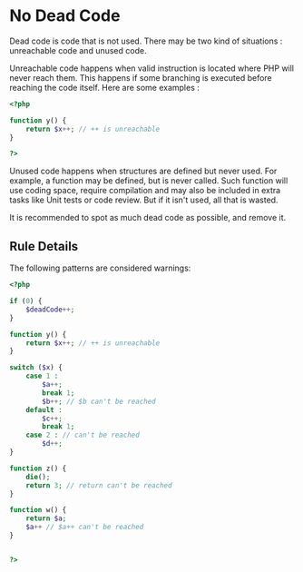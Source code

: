<!-- Good Practices -->
# No Dead Code

Dead code is code that is not used. There may be two kind of situations : unreachable code and unused code. 

Unreachable code happens when valid instruction is located where PHP will never reach them. This happens if some branching is executed before reaching the code itself. Here are some examples : 

```php
<?php

function y() {
	return $x++; // ++ is unreachable
}

?>
```

Unused code happens when structures are defined but never used. For example, a function may be defined, but is never called. Such function will use coding space, require compilation and may also be included in extra tasks like Unit tests or code review. But if it isn't used, all that is wasted. 

It is recommended to spot as much dead code as possible, and remove it.

## Rule Details

The following patterns are considered warnings:

```php
<?php

if (0) {
	$deadCode++;
}

function y() {
	return $x++; // ++ is unreachable
}

switch ($x) {
	case 1 : 
		$a++;
		break 1;
		$b++; // $b can't be reached
	default : 
		$c++;
		break 1;
	case 2 : // can't be reached 
		$d++;
}

function z() {
	die();
	return 3; // return can't be reached
}

function w() {
	return $a; 
	$a++ // $a++ can't be reached
}


?>
```

<!--
### Options

## When Not To Use It

## Further Readings
-->

